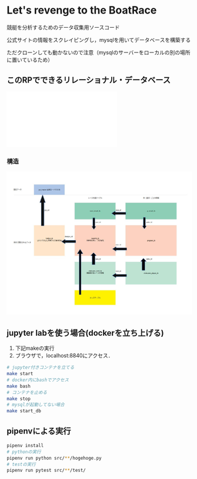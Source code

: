 # Let's revenge to the BoatRace

競艇を分析するためのデータ収集用ソースコード

公式サイトの情報をスクレイピングし，mysqlを用いてデータベースを構築する

ただクローンしても動かないので注意（mysqlのサーバーをローカルの別の場所に置いているため）

## このRPでできるリレーショナル・データベース

![テーブルのカラム定義](./DefColumns.md)

### 構造

![db_img](./db_design.jpg)

## jupyter labを使う場合(dockerを立ち上げる)

1. 下記makeの実行
2. ブラウザで，localhost:8840にアクセス．

```sh
# jupyter付きコンテナを立てる
make start
# docker内にbashでアクセス
make bash
# コンテナを止める
make stop
# mysqlが起動してない場合
make start_db
```

## pipenvによる実行

```sh
pipenv install
# pythonの実行
pipenv run python src/**/hogehoge.py
# testの実行
pipenv run pytest src/**/test/
```
